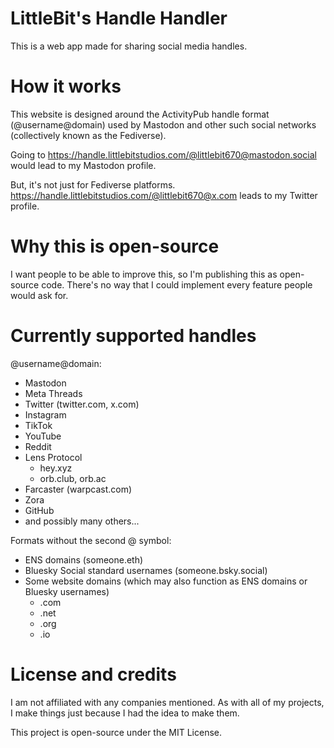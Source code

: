 # LittleBit's Handle Handler
This is a web app made for sharing social media handles.

# How it works
This website is designed around the ActivityPub handle format (@username@domain) used by Mastodon and other such social networks (collectively known as the Fediverse).

Going to https://handle.littlebitstudios.com/@littlebit670@mastodon.social would lead to my Mastodon profile.

But, it's not just for Fediverse platforms. https://handle.littlebitstudios.com/@littlebit670@x.com leads to my Twitter profile.

# Why this is open-source
I want people to be able to improve this, so I'm publishing this as open-source code. There's no way that I could implement every feature people would ask for.

# Currently supported handles
@username@domain:
- Mastodon
- Meta Threads
- Twitter (twitter.com, x.com)
- Instagram
- TikTok
- YouTube
- Reddit
- Lens Protocol
  - hey.xyz
  - orb.club, orb.ac
- Farcaster (warpcast.com)
- Zora
- GitHub
- and possibly many others...

Formats without the second @ symbol:
- ENS domains (someone.eth)
- Bluesky Social standard usernames (someone.bsky.social)
- Some website domains (which may also function as ENS domains or Bluesky usernames)
  - .com
  - .net
  - .org
  - .io

# License and credits
I am not affiliated with any companies mentioned. As with all of my projects, I make things just because I had the idea to make them.

This project is open-source under the MIT License.
